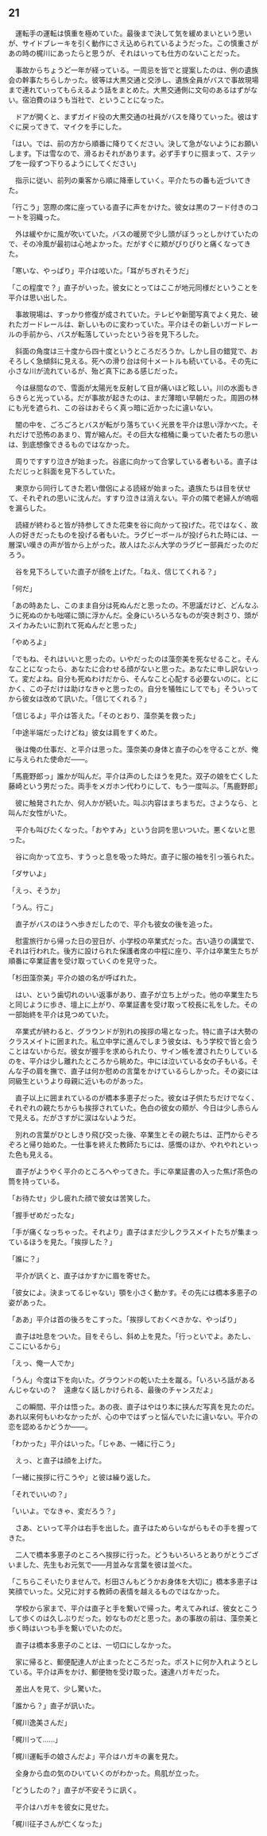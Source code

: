 ## 21


　運転手の運転は慎重を極めていた。最後まで決して気を緩めまいという思いが、サイドブレーキを引く動作にさえ込められているようだった。この慎重さがあの時の梶川にあったらと思うが、それはいっても仕方のないことだった。

　事故からちょうど一年が経っている。一周忌を皆でと提案したのは、例の遺族会の幹事たちらしかった。彼等は大黒交通と交渉し、遺族全員がバスで事故現場まで連れていってもらえるよう話をまとめた。大黒交通側に文句のあるはずがない。宿泊費のほうも当社で、ということになった。

　ドアが開くと、まずガイド役の大黒交通の社員がバスを降りていった。彼はすぐに戻ってきて、マイクを手にした。

「はい。では、前の方から順番に降りてください。決して急がないようにお願いします。下は雪なので、滑るおそれがあります。必ず手すりに掴まって、ステップを一段ずつ下りるようにしてください」

　指示に従い、前列の乗客から順に降車していく。平介たちの番も近づいてきた。

「行こう」窓際の席に座っている直子に声をかけた。彼女は黒のフード付きのコートを羽織った。

　外は緩やかに風が吹いていた。バスの暖房で少し頭がぼうっとしかけていたので、その冷風が最初は心地よかった。だがすぐに頬がぴりぴりと痛くなってきた。

「寒いな、やっぱり」平介は呟いた。「耳がちぎれそうだ」

「この程度で？」直子がいった。彼女にとってはここが地元同様だということを平介は思い出した。

　事故現場は、すっかり修復が成されていた。テレビや新聞写真でよく見た、破れたガードレールは、新しいものに変わっていた。平介はその新しいガードレールの手前から、バスが転落していったという谷を見下ろした。

　斜面の角度は三十度から四十度というところだろうか。しかし目の錯覚で、おそろしく急傾斜に見える。死への滑り台は何十メートルも続いている。その先に小さな川が流れているが、殆ど真下にある感じだった。

　今は昼間なので、雪面が太陽光を反射して目が痛いほど眩しい。川の水面もきらきらと光っている。だが事故が起きたのは、まだ薄暗い早朝だった。周囲の林にも光を遮られ、この谷はおそらく真っ暗に近かったに違いない。

　闇の中を、ごろごろとバスが転がり落ちていく光景を平介は思い浮かべた。それだけで恐怖のあまり、胃が縮んだ。その巨大な棺桶に乗っていた者たちの思いは、到底想像できるものではなかった。

　周りですすり泣きが始まった。谷底に向かって合掌している者もいる。直子はただじっと斜面を見下ろしていた。

　東京から同行してきた若い僧侶による読経が始まった。遺族たちは目を伏せて、それぞれの思いに沈んだ。すすり泣きは消えない。平介の隣で老婦人が嗚咽を漏らした。

　読経が終わると皆が持参してきた花束を谷に向かって投げた。花ではなく、故人の好きだったものを投げる者もいた。ラグビーボールが投げられた時には、一層深い嘆きの声が皆から上がった。故人はたぶん大学のラグビー部員だったのだろう。

　谷を見下ろしていた直子が顔を上げた。「ねえ、信じてくれる？」

「何だ」

「あの時あたし、このまま自分は死ぬんだと思ったの。不思議だけど、どんなふうに死ぬのかも咄嗟に頭に浮かんだ。全身にいろいろなものが突き刺さり、頭がスイカみたいに割れて死ぬんだと思った」

「やめろよ」

「でもね、それはいいと思ったの。いやだったのは藻奈美を死なせること。そんなことになったら、あなたに合わせる顔がないと思った。あなたに申し訳ないって。変だよね。自分も死ぬわけだから、そんなこと心配する必要ないのに。とにかく、この子だけは助けなきゃと思ったの。自分を犠牲にしてでも」そういってから彼女は改めて訊いた。「信じてくれる？」

「信じるよ」平介は答えた。「そのとおり、藻奈美を救った」

「中途半端だったけどね」彼女は肩をすくめた。

　後は俺の仕事だ、と平介は思った。藻奈美の身体と直子の心を守ることが、俺に与えられた使命だ――。

「馬鹿野郎っ」誰かが叫んだ。平介は声のしたほうを見た。双子の娘を亡くした藤崎という男だった。両手をメガホン代わりにして、もう一度叫ぶ。「馬鹿野郎」

　彼に触発されたか、何人かが続いた。叫ぶ内容はまちまちだ。さようなら、と叫んだ女性がいた。

　平介も叫びたくなった。「おやすみ」という台詞を思いついた。悪くないと思った。

　谷に向かって立ち、すうっと息を吸った時だ。直子に服の袖を引っ張られた。

「ダサいよ」

「えっ、そうか」

「うん。行こ」

　直子がバスのほうへ歩きだしたので、平介も彼女の後を追った。

　慰霊旅行から帰った日の翌日が、小学校の卒業式だった。古い造りの講堂で、それは行われた。後方に設けられた保護者席の中程に座り、平介は卒業生たちが順番に卒業証書を受け取っていくのを見守った。

「杉田藻奈美」平介の娘の名が呼ばれた。

　はい、という歯切れのいい返事があり、直子が立ち上がった。他の卒業生たちと同じように歩き、壇上に上がり、卒業証書を受け取って校長に礼をした。その一部始終を平介は見つめていた。

　卒業式が終わると、グラウンドが別れの挨拶の場となった。特に直子は大勢のクラスメイトに囲まれた。私立中学に進んでしまう彼女は、もう学校で皆と会うことはないからだ。彼女が握手を求められたり、サイン帳を渡されたりしているのを、平介は少し離れたところから眺めた。中には泣いている女の子もいる。そんな子の肩を撫で、直子は何か慰めの言葉をかけているらしかった。その姿には同級生というより母親に近いものがあった。

　直子以上に囲まれているのが橋本多恵子だった。彼女は子供たちだけでなく、それぞれの親たちからも挨拶されていた。色白の彼女の頬が、今日は少し赤らんで見える。だがさすがに涙はないようだ。

　別れの言葉がひとしきり飛び交った後、卒業生とその親たちは、正門からぞろぞろと帰り始めた。一仕事を終えた教師たちには、感慨のほか、やれやれといった色も見える。

　直子がようやく平介のところへやってきた。手に卒業証書の入った焦げ茶色の筒を持っている。

「お待たせ」少し疲れた顔で彼女は苦笑した。

「握手ぜめだったな」

「手が痛くなっちゃった。それより」直子はまだ少しクラスメイトたちが集まっているほうを見た。「挨拶した？」

「誰に？」

　平介が訊くと、直子はかすかに眉を寄せた。

「彼女によ。決まってるじゃない」顎を小さく動かす。その先には橋本多恵子の姿があった。

「ああ」平介は首の後ろをこすった。「挨拶しておくべきかな、やっぱり」

　直子は吐息をついた。目をそらし、斜め上を見た。「行っといでよ。あたし、ここにいるから」

「えっ、俺一人でか」

「うん」今度は下を向いた。グラウンドの乾いた土を蹴る。「いろいろ話があるんじゃないの？　遠慮なく話しかけられる、最後のチャンスだよ」

　この瞬間、平介は悟った。あの夜、直子はやはり本に挟んだ写真を見たのだ。あれ以来何もいわなかったが、心の中ではずっと悩んでいたに違いない。平介の恋を認めるかどうか――。

「わかった」平介はいった。「じゃあ、一緒に行こう」

　えっ、と直子は顔を上げた。

「一緒に挨拶に行こうや」と彼は繰り返した。

「それでいいの？」

「いいよ。でなきゃ、変だろう？」

　さあ、といって平介は右手を出した。直子はためらいながらもその手を握ってきた。

　二人で橋本多恵子のところへ挨拶に行った。どうもいろいろとありがとうございました、先生もお元気で――月並みな言葉を彼は並べた。

「こちらこそいたりませんで。杉田さんもどうかお身体を大切に」橋本多恵子は笑顔でいった。父兄に対する教師の表情を越えるものではなかった。

　学校から家まで、平介は直子と手を繋いで帰った。考えてみれば、彼女とこうして歩くのは久しぶりだった。妙なものだと思った。あの事故の前は、藻奈美と歩く時はいつも手を繋いでいたのだ。

　直子は橋本多恵子のことは、一切口にしなかった。

　家に帰ると、郵便配達人が止まったところだった。ポストに何か入れようとしている。平介は声をかけ、郵便物を受け取った。速達ハガキだった。

　差出人を見て、少し驚いた。

「誰から？」直子が訊いた。

「梶川逸美さんだ」

「梶川って……」

「梶川運転手の娘さんだよ」平介はハガキの裏を見た。

　全身から血の気のひいていくのがわかった。鳥肌が立った。

「どうしたの？」直子が不安そうに訊く。

　平介はハガキを彼女に見せた。

「梶川征子さんが亡くなった」


